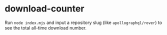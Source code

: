 # download-counter

Run `node index.mjs` and input a repository slug (like `apollographql/rover`) to see the total all-time download number.
